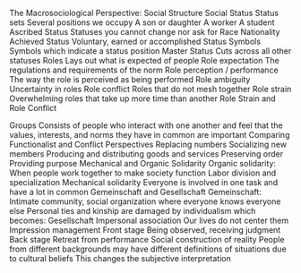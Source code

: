 The Macrosociological Perspective: 
Social Structure 
Social Status 
Status sets 
Several positions we occupy 
A son or daughter 
A worker 
A student 
Ascribed Status 
Statuses you cannot change nor ask for 
Race 
Nationality 
Achieved Status 
Voluntary, earned or accomplished
Status Symbols 
Symbols which indicate a status position 
Master Status 
Cuts across all other statuses 
Roles 
Lays out what is expected of people 
Role expectation 
The regulations and requirements of the norm 
Role perception / performance 
The way the role is perceived as being performed
Role ambiguity 
Uncertainty in roles
Role conflict 
Roles that do not mesh together
Role strain
Overwhelming roles that take up more time than another
Role Strain and Role Conflict

Groups 
Consists of people who interact with one another and feel that the values, interests, and norms they have in common are important 
Comparing Functionalist and Conflict Perspectives 
Replacing numbers 
Socializing new members 
Producing and distributing goods and services 
Preserving order 
Providing purpose 
Mechanical and Organic Solidarity 
Organic solidarity: 
When people work together to make society function 
Labor division and specialization
Mechanical solidarity 
Everyone is involved in one task and have a lot in common
Gemeinschaft and Gesellschaft 
Gemeinschaft:     
Intimate community, social organization where everyone knows everyone else 
Personal ties and kinship are damaged by individualism which becomes: 
Gesellschaft 
Impersonal association
Our lives do not center them 
Impression management 
Front stage 
Being observed, receiving judgment
Back stage
Retreat from performance
Social construction of reality 
People from different backgrounds may have different definitions of situations due to cultural beliefs 
This changes the subjective interpretation 
